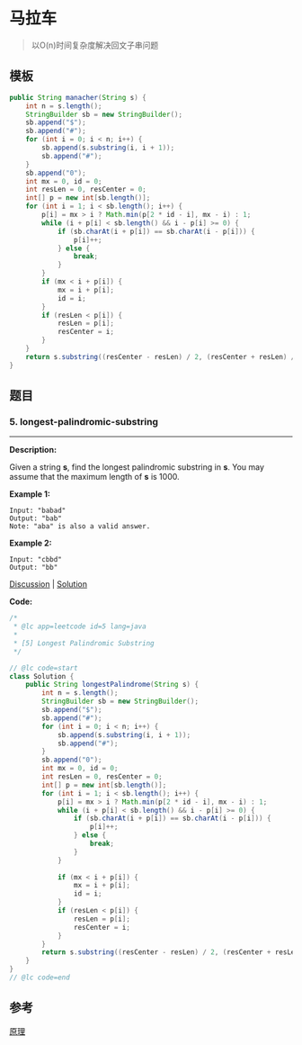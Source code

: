 # 马拉车

> 以O(n)时间复杂度解决回文子串问题

## 模板

```java
public String manacher(String s) {
    int n = s.length();
    StringBuilder sb = new StringBuilder();
    sb.append("$");
    sb.append("#");
    for (int i = 0; i < n; i++) {
        sb.append(s.substring(i, i + 1));
        sb.append("#");
    }
    sb.append("0");
    int mx = 0, id = 0;
    int resLen = 0, resCenter = 0; 
    int[] p = new int[sb.length()];
    for (int i = 1; i < sb.length(); i++) {
        p[i] = mx > i ? Math.min(p[2 * id - i], mx - i) : 1;
        while (i + p[i] < sb.length() && i - p[i] >= 0) {
            if (sb.charAt(i + p[i]) == sb.charAt(i - p[i])) {
                p[i]++;
            } else {
                break;
            }
        }
        if (mx < i + p[i]) {
            mx = i + p[i];
            id = i;
        }
        if (resLen < p[i]) {
            resLen = p[i];
            resCenter = i;
        }
    }
    return s.substring((resCenter - resLen) / 2, (resCenter + resLen) / 2 - 1);
}
```

## 题目

### 5. longest-palindromic-substring

------

**Description:**

Given a string **s**, find the longest palindromic substring in **s**. You may assume that the maximum length of **s** is 1000.

**Example 1:**

```
Input: "babad"
Output: "bab"
Note: "aba" is also a valid answer.
```

**Example 2:**

```
Input: "cbbd"
Output: "bb"
```

[Discussion](https://leetcode.com/problems/longest-palindromic-substring/discuss/?currentPage=1&orderBy=most_votes&query=) | [Solution](https://leetcode.com/problems/longest-palindromic-substring/solution/)

**Code:**

```java
/*
 * @lc app=leetcode id=5 lang=java
 *
 * [5] Longest Palindromic Substring
 */

// @lc code=start
class Solution {
    public String longestPalindrome(String s) {
        int n = s.length();
        StringBuilder sb = new StringBuilder();
        sb.append("$");
        sb.append("#");
        for (int i = 0; i < n; i++) {
            sb.append(s.substring(i, i + 1));
            sb.append("#");
        }
        sb.append("0");
        int mx = 0, id = 0;
        int resLen = 0, resCenter = 0;
        int[] p = new int[sb.length()];
        for (int i = 1; i < sb.length(); i++) {
            p[i] = mx > i ? Math.min(p[2 * id - i], mx - i) : 1;
            while (i + p[i] < sb.length() && i - p[i] >= 0) {
                if (sb.charAt(i + p[i]) == sb.charAt(i - p[i])) {
                    p[i]++;
                } else {
                    break;
                }
            }
            
            if (mx < i + p[i]) {
                mx = i + p[i];
                id = i;
            }
            if (resLen < p[i]) {
                resLen = p[i];
                resCenter = i;
            }
        }
        return s.substring((resCenter - resLen) / 2, (resCenter + resLen) / 2 - 1);
    }
}
// @lc code=end
```

## 参考

[原理](https://segmentfault.com/a/1190000008484167)